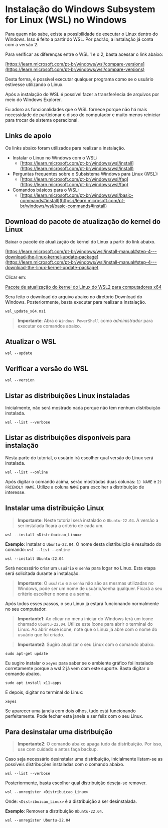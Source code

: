 Instalação do Windows Subsystem for Linux (WSL) no Windows
=================================

Para quem não sabe, existe a possibilidade de executar o Linux dentro do Windows. Isso é feito a partir do WSL. Por padrão, a instalação já conta com a versão 2.

Para verificar as diferenças entre o WSL 1 e o 2, basta acessar o link abaixo:

[https://learn.microsoft.com/pt-br/windows/wsl/compare-versions](https://learn.microsoft.com/pt-br/windows/wsl/compare-versions)

Desta forma, é possível executar qualquer programa como se o usuário estivesse utilizando o Linux.

Após a instalação do WSL é possível fazer a transferência de arquivos por meio do Windows Explorer.

Eu adoro as funcionalidades que o WSL fornece porque não há mais necessidade de particionar o disco do computador e muito menos reiniciar para trocar de sistema operacional.

## Links de apoio

Os links abaixo foram utilizados para realizar a instalação.

* Instalar o Linux no Windows com o WSL: 
  * [https://learn.microsoft.com/pt-br/windows/wsl/install](https://learn.microsoft.com/pt-br/windows/wsl/install)
* Perguntas frequentes sobre o Subsistema Windows para Linux (WSL): 
  * [https://learn.microsoft.com/pt-br/windows/wsl/faq](https://learn.microsoft.com/pt-br/windows/wsl/faq)
* Comandos básicos para o WSL: 
  * [https://learn.microsoft.com/pt-br/windows/wsl/basic-commands#install](https://learn.microsoft.com/pt-br/windows/wsl/basic-commands#install)

## Download do pacote de atualização do kernel do Linux

Baixar o pacote de atualização do kernel do Linux a partir do link abaixo.

[https://learn.microsoft.com/pt-br/windows/wsl/install-manual#step-4---download-the-linux-kernel-update-package](https://learn.microsoft.com/pt-br/windows/wsl/install-manual#step-4---download-the-linux-kernel-update-package)

Clicar em:

[Pacote de atualização do kernel do Linux do WSL2 para computadores x64](https://wslstorestorage.blob.core.windows.net/wslblob/wsl_update_x64.msi)

Sera feito o download do arquivo abaixo no diretório Download do Windows. Posteriormente, basta executar para realizar a  instalação.

```wsl_update_x64.msi```

> **Importante**: Abra o ```Windows PowerShell``` como *administrador* para executar os comandos abaixo.

## Atualizar o WSL

```wsl --update```

## Verificar a versão do WSL

```wsl --version```

## Listar as distribuições Linux instaladas

Inicialmente, não será mostrado nada porque não tem nenhum distribuição instalada.

```wsl --list --verbose```

## Listar as distribuições disponíveis para instalação

Nesta parte do tutorial, o usuário irá escolher qual versão do Linux será instalada.

```wsl --list --online```

Após digitar o comando acima, serão mostradas duas colunas: ```1) NAME``` e ```2) FRIENDLY NAME```. Utilize a coluna ```NAME``` para escolher a distribuição de interesse.

## Instalar uma distribuição Linux

> **Importante**: Neste tutorial será instalado o ```Ubuntu-22.04```. A versão a ser instalada ficará a critério de cada um.

```wsl --install <Distribuicao_Linux>```

**Exemplo**: Instalar o ```Ubuntu-22.04```. O nome desta distribuição é resultado do comando: ```wsl --list --online```

```wsl --install Ubuntu-22.04```

Será necessário criar um ```usuário``` e ```senha``` para logar no Linux. Esta etapa será solicitada durante a instalação.

> **Importante**: O ```usuário``` e a ```senha``` não são as mesmas utilizadas no Windows, pode ser um nome de usuário/senha qualquer. Ficará a seu critério escolher o nome e a senha.

Após todos esses passos, o seu Linux já estará funcionando normalmente no seu computador.

> **Importante1**: Ao clicar no menu iniciar do Windows terá um ícone chamado ```Ubuntu-22.04```. Utilize este ícone para abrir o terminal do Linux. Ao abrir esse ícone, note que o Linux já abre com o nome do usuário que foi criado.

> **Importante2**: Sugiro atualizar o seu Linux com o comando abaixo.

```sudo apt-get update```

Eu sugiro instalar o ```xeyes``` para saber se o ambiente gráfico foi instalado corretamente porque a wsl 2 já vem com este suporte. Basta digitar o comando abaixo.

```sudo apt install x11-apps```

E depois, digitar no terminal do Linux:

```xeyes```

Se aparecer uma janela com dois olhos, tudo está funcionando perfeitamente. Pode fechar esta janela e ser feliz com o seu Linux.

## Para desinstalar uma distribuição

> **Importante2**: O comando abaixo apaga tudo da distribuição. Por isso, use com cuidado e antes faça backup.

Caso seja necessário desinstalar uma distribuição, inicialmente listam-se as possíveis distribuções instaladas com o comando abaixo.

```wsl --list --verbose```

Posteriormente, basta escolher qual distribuição deseja-se remover.

```wsl --unregister <Distribuicao_Linux>```

Onde: ```<Distribuicao_Linux>``` é a distribuição a ser desinstalada.

**Exemplo**: Remover a distribuição ```Ubuntu-22.04```.

```wsl --unregister Ubuntu-22.04```